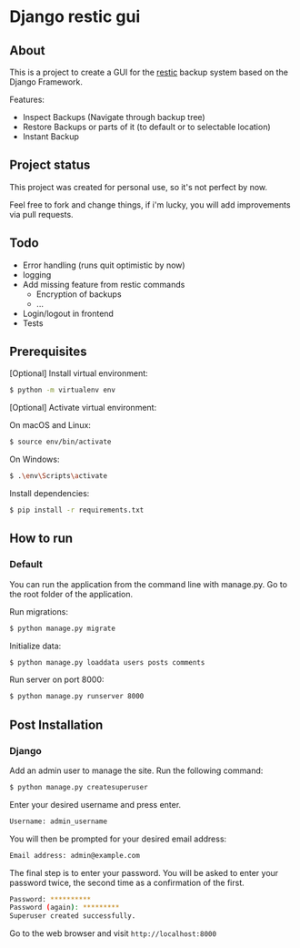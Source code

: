 # Django restic gui

## About

This is a project to create a GUI for the [restic](https://restic.net) backup system
based on the Django Framework.

Features:
  - Inspect Backups (Navigate through backup tree)
  - Restore Backups or parts of it (to default or to selectable location)
  - Instant Backup

## Project status

This project was created for personal use, so it's not perfect by now.

Feel free to fork and change things, if i'm lucky, you will add 
improvements via pull requests.


## Todo

  - Error handling (runs quit optimistic by now)
  - logging
  - Add missing feature from restic commands
    - Encryption of backups
    - ...
  - Login/logout in frontend
  - Tests
    
    
## Prerequisites

\[Optional\] Install virtual environment:

```bash
$ python -m virtualenv env
```

\[Optional\] Activate virtual environment:

On macOS and Linux:
```bash
$ source env/bin/activate
```

On Windows:
```bash
$ .\env\Scripts\activate
```

Install dependencies:
```bash
$ pip install -r requirements.txt
```

## How to run

### Default

You can run the application from the command line with manage.py.
Go to the root folder of the application.

Run migrations:
```bash
$ python manage.py migrate
```

Initialize data:
```bash
$ python manage.py loaddata users posts comments
```

Run server on port 8000:
```bash
$ python manage.py runserver 8000
```

## Post Installation

### Django

Add an admin user to manage the site. Run the following command:
```bash
$ python manage.py createsuperuser
```
Enter your desired username and press enter.
```bash
Username: admin_username
```
You will then be prompted for your desired email address:
```bash
Email address: admin@example.com
```
The final step is to enter your password. You will be asked to enter your password twice, the second time as a confirmation of the first.
```bash
Password: **********
Password (again): *********
Superuser created successfully.
```

Go to the web browser and visit `http://localhost:8000`
